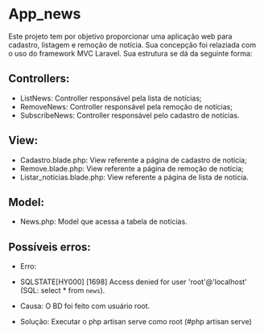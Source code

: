 # App_news


Este projeto tem por objetivo proporcionar uma aplicação web para cadastro, listagem e remoção de notícia. Sua concepção foi relaziada com o uso do framework MVC Laravel. Sua estrutura se dá da seguinte forma:

 Controllers:
 ------------------
* ListNews: Controller responsável pela lista de notícias;
* RemoveNews: Controller responsável pela remoção de notícias;
* SubscribeNews: Controller responsável pelo cadastro de notícias.

 View:
 ------------------
* Cadastro.blade.php: View referente a página de cadastro de notícia;
* Remove.blade.php: View referente a página de remoção de notícia;
* Listar_notícias.blade.php: View referente a página de lista de notícia.

Model:
------------------
* News.php: Model que acessa a tabela de notícias.

Possíveis erros:
------------------
* Erro:  
 * SQLSTATE[HY000] [1698] Access denied for user 'root'@'localhost' (SQL: select * from `news`).

 * Causa: O BD foi feito com usuário root.

 * Solução: Executar o php  artisan serve como root (#php artisan serve)
